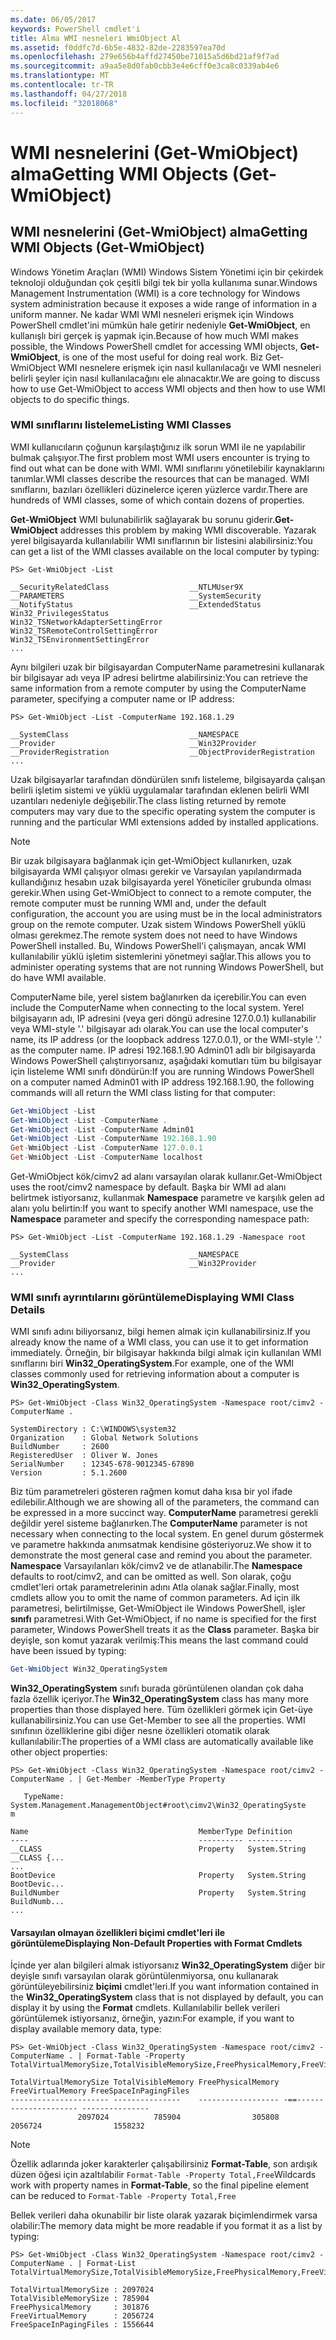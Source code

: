 ```yaml
---
ms.date: 06/05/2017
keywords: PowerShell cmdlet'i
title: Alma WMI nesneleri WmiObject Al
ms.assetid: f0ddfc7d-6b5e-4832-82de-2283597ea70d
ms.openlocfilehash: 279e656b4affd27450be71015a5d6bd21af9f7ad
ms.sourcegitcommit: a9aa5e8d0fab0cbb3e4e6cff0e3ca8c0339ab4e6
ms.translationtype: MT
ms.contentlocale: tr-TR
ms.lasthandoff: 04/27/2018
ms.locfileid: "32018068"
---
```

# <a name="getting-wmi-objects-get-wmiobject"></a><span data-ttu-id="4a3cb-103">WMI nesnelerini (Get-WmiObject) alma</span><span class="sxs-lookup"><span data-stu-id="4a3cb-103">Getting WMI Objects (Get-WmiObject)</span></span>

## <a name="getting-wmi-objects-get-wmiobject"></a><span data-ttu-id="4a3cb-104">WMI nesnelerini (Get-WmiObject) alma</span><span class="sxs-lookup"><span data-stu-id="4a3cb-104">Getting WMI Objects (Get-WmiObject)</span></span>

<span data-ttu-id="4a3cb-105">Windows Yönetim Araçları (WMI) Windows Sistem Yönetimi için bir çekirdek teknoloji olduğundan çok çeşitli bilgi tek bir yolla kullanıma sunar.</span><span class="sxs-lookup"><span data-stu-id="4a3cb-105">Windows Management Instrumentation (WMI) is a core technology for Windows system administration because it exposes a wide range of information in a uniform manner.</span></span> <span data-ttu-id="4a3cb-106">Ne kadar WMI WMI nesneleri erişmek için Windows PowerShell cmdlet'ini mümkün hale getirir nedeniyle **Get-WmiObject**, en kullanışlı biri gerçek iş yapmak için.</span><span class="sxs-lookup"><span data-stu-id="4a3cb-106">Because of how much WMI makes possible, the Windows PowerShell cmdlet for accessing WMI objects, **Get-WmiObject**, is one of the most useful for doing real work.</span></span> <span data-ttu-id="4a3cb-107">Biz Get-WmiObject WMI nesnelere erişmek için nasıl kullanılacağı ve WMI nesneleri belirli şeyler için nasıl kullanılacağını ele alınacaktır.</span><span class="sxs-lookup"><span data-stu-id="4a3cb-107">We are going to discuss how to use Get-WmiObject to access WMI objects and then how to use WMI objects to do specific things.</span></span>

### <a name="listing-wmi-classes"></a><span data-ttu-id="4a3cb-108">WMI sınıflarını listeleme</span><span class="sxs-lookup"><span data-stu-id="4a3cb-108">Listing WMI Classes</span></span>

<span data-ttu-id="4a3cb-109">WMI kullanıcıların çoğunun karşılaştığınız ilk sorun WMI ile ne yapılabilir bulmak çalışıyor.</span><span class="sxs-lookup"><span data-stu-id="4a3cb-109">The first problem most WMI users encounter is trying to find out what can be done with WMI.</span></span> <span data-ttu-id="4a3cb-110">WMI sınıflarını yönetilebilir kaynaklarını tanımlar.</span><span class="sxs-lookup"><span data-stu-id="4a3cb-110">WMI classes describe the resources that can be managed.</span></span> <span data-ttu-id="4a3cb-111">WMI sınıflarını, bazıları özellikleri düzinelerce içeren yüzlerce vardır.</span><span class="sxs-lookup"><span data-stu-id="4a3cb-111">There are hundreds of WMI classes, some of which contain dozens of properties.</span></span>

<span data-ttu-id="4a3cb-112">**Get-WmiObject** WMI bulunabilirlik sağlayarak bu sorunu giderir.</span><span class="sxs-lookup"><span data-stu-id="4a3cb-112">**Get-WmiObject** addresses this problem by making WMI discoverable.</span></span> <span data-ttu-id="4a3cb-113">Yazarak yerel bilgisayarda kullanılabilir WMI sınıflarının bir listesini alabilirsiniz:</span><span class="sxs-lookup"><span data-stu-id="4a3cb-113">You can get a list of the WMI classes available on the local computer by typing:</span></span>

```
PS> Get-WmiObject -List

__SecurityRelatedClass                  __NTLMUser9X
__PARAMETERS                            __SystemSecurity
__NotifyStatus                          __ExtendedStatus
Win32_PrivilegesStatus                  Win32_TSNetworkAdapterSettingError
Win32_TSRemoteControlSettingError       Win32_TSEnvironmentSettingError
...
```

<span data-ttu-id="4a3cb-114">Aynı bilgileri uzak bir bilgisayardan ComputerName parametresini kullanarak bir bilgisayar adı veya IP adresi belirtme alabilirsiniz:</span><span class="sxs-lookup"><span data-stu-id="4a3cb-114">You can retrieve the same information from a remote computer by using the ComputerName parameter, specifying a computer name or IP address:</span></span>

```
PS> Get-WmiObject -List -ComputerName 192.168.1.29

__SystemClass                           __NAMESPACE
__Provider                              __Win32Provider
__ProviderRegistration                  __ObjectProviderRegistration
...
```

<span data-ttu-id="4a3cb-115">Uzak bilgisayarlar tarafından döndürülen sınıfı listeleme, bilgisayarda çalışan belirli işletim sistemi ve yüklü uygulamalar tarafından eklenen belirli WMI uzantıları nedeniyle değişebilir.</span><span class="sxs-lookup"><span data-stu-id="4a3cb-115">The class listing returned by remote computers may vary due to the specific operating system the computer is running and the particular WMI extensions added by installed applications.</span></span>

> [!NOTE]
> <span data-ttu-id="4a3cb-116">Bir uzak bilgisayara bağlanmak için get-WmiObject kullanırken, uzak bilgisayarda WMI çalışıyor olması gerekir ve Varsayılan yapılandırmada kullandığınız hesabın uzak bilgisayarda yerel Yöneticiler grubunda olması gerekir.</span><span class="sxs-lookup"><span data-stu-id="4a3cb-116">When using Get-WmiObject to connect to a remote computer, the remote computer must be running WMI and, under the default configuration, the account you are using must be in the local administrators group on the remote computer.</span></span> <span data-ttu-id="4a3cb-117">Uzak sistem Windows PowerShell yüklü olması gerekmez.</span><span class="sxs-lookup"><span data-stu-id="4a3cb-117">The remote system does not need to have Windows PowerShell installed.</span></span> <span data-ttu-id="4a3cb-118">Bu, Windows PowerShell'i çalışmayan, ancak WMI kullanılabilir yüklü işletim sistemlerini yönetmeyi sağlar.</span><span class="sxs-lookup"><span data-stu-id="4a3cb-118">This allows you to administer operating systems that are not running Windows PowerShell, but do have WMI available.</span></span>

<span data-ttu-id="4a3cb-119">ComputerName bile, yerel sistem bağlanırken da içerebilir.</span><span class="sxs-lookup"><span data-stu-id="4a3cb-119">You can even include the ComputerName when connecting to the local system.</span></span> <span data-ttu-id="4a3cb-120">Yerel bilgisayarın adı, IP adresini (veya geri döngü adresine 127.0.0.1) kullanabilir veya WMI-style '.' bilgisayar adı olarak.</span><span class="sxs-lookup"><span data-stu-id="4a3cb-120">You can use the local computer's name, its IP address (or the loopback address 127.0.0.1), or the WMI-style '.' as the computer name.</span></span> <span data-ttu-id="4a3cb-121">IP adresi 192.168.1.90 Admin01 adlı bir bilgisayarda Windows PowerShell çalıştırıyorsanız, aşağıdaki komutları tüm bu bilgisayar için listeleme WMI sınıfı döndürün:</span><span class="sxs-lookup"><span data-stu-id="4a3cb-121">If you are running Windows PowerShell on a computer named Admin01 with IP address 192.168.1.90, the following commands will all return the WMI class listing for that computer:</span></span>

```powershell
Get-WmiObject -List
Get-WmiObject -List -ComputerName .
Get-WmiObject -List -ComputerName Admin01
Get-WmiObject -List -ComputerName 192.168.1.90
Get-WmiObject -List -ComputerName 127.0.0.1
Get-WmiObject -List -ComputerName localhost
```

<span data-ttu-id="4a3cb-122">Get-WmiObject kök/cimv2 ad alanı varsayılan olarak kullanır.</span><span class="sxs-lookup"><span data-stu-id="4a3cb-122">Get-WmiObject uses the root/cimv2 namespace by default.</span></span> <span data-ttu-id="4a3cb-123">Başka bir WMI ad alanı belirtmek istiyorsanız, kullanmak **Namespace** parametre ve karşılık gelen ad alanı yolu belirtin:</span><span class="sxs-lookup"><span data-stu-id="4a3cb-123">If you want to specify another WMI namespace, use the **Namespace** parameter and specify the corresponding namespace path:</span></span>

```
PS> Get-WmiObject -List -ComputerName 192.168.1.29 -Namespace root

__SystemClass                           __NAMESPACE
__Provider                              __Win32Provider
...
```

### <a name="displaying-wmi-class-details"></a><span data-ttu-id="4a3cb-124">WMI sınıfı ayrıntılarını görüntüleme</span><span class="sxs-lookup"><span data-stu-id="4a3cb-124">Displaying WMI Class Details</span></span>

<span data-ttu-id="4a3cb-125">WMI sınıfı adını biliyorsanız, bilgi hemen almak için kullanabilirsiniz.</span><span class="sxs-lookup"><span data-stu-id="4a3cb-125">If you already know the name of a WMI class, you can use it to get information immediately.</span></span> <span data-ttu-id="4a3cb-126">Örneğin, bir bilgisayar hakkında bilgi almak için kullanılan WMI sınıflarını biri **Win32_OperatingSystem**.</span><span class="sxs-lookup"><span data-stu-id="4a3cb-126">For example, one of the WMI classes commonly used for retrieving information about a computer is **Win32_OperatingSystem**.</span></span>

```
PS> Get-WmiObject -Class Win32_OperatingSystem -Namespace root/cimv2 -ComputerName .

SystemDirectory : C:\WINDOWS\system32
Organization    : Global Network Solutions
BuildNumber     : 2600
RegisteredUser  : Oliver W. Jones
SerialNumber    : 12345-678-9012345-67890
Version         : 5.1.2600
```

<span data-ttu-id="4a3cb-127">Biz tüm parametreleri gösteren rağmen komut daha kısa bir yol ifade edilebilir.</span><span class="sxs-lookup"><span data-stu-id="4a3cb-127">Although we are showing all of the parameters, the command can be expressed in a more succinct way.</span></span> <span data-ttu-id="4a3cb-128">**ComputerName** parametresi gerekli değildir yerel sisteme bağlanırken.</span><span class="sxs-lookup"><span data-stu-id="4a3cb-128">The **ComputerName** parameter is not necessary when connecting to the local system.</span></span> <span data-ttu-id="4a3cb-129">En genel durum göstermek ve parametre hakkında anımsatmak kendisine gösteriyoruz.</span><span class="sxs-lookup"><span data-stu-id="4a3cb-129">We show it to demonstrate the most general case and remind you about the parameter.</span></span> <span data-ttu-id="4a3cb-130">**Namespace** Varsayılanları kök/cimv2 ve de atlanabilir.</span><span class="sxs-lookup"><span data-stu-id="4a3cb-130">The **Namespace** defaults to root/cimv2, and can be omitted as well.</span></span> <span data-ttu-id="4a3cb-131">Son olarak, çoğu cmdlet'leri ortak parametrelerinin adını Atla olanak sağlar.</span><span class="sxs-lookup"><span data-stu-id="4a3cb-131">Finally, most cmdlets allow you to omit the name of common parameters.</span></span> <span data-ttu-id="4a3cb-132">Ad için ilk parametresi, belirtilmişse, Get-WmiObject ile Windows PowerShell, işler **sınıfı** parametresi.</span><span class="sxs-lookup"><span data-stu-id="4a3cb-132">With Get-WmiObject, if no name is specified for the first parameter, Windows PowerShell treats it as the **Class** parameter.</span></span> <span data-ttu-id="4a3cb-133">Başka bir deyişle, son komut yazarak verilmiş:</span><span class="sxs-lookup"><span data-stu-id="4a3cb-133">This means the last command could have been issued by typing:</span></span>

```powershell
Get-WmiObject Win32_OperatingSystem
```

<span data-ttu-id="4a3cb-134">**Win32_OperatingSystem** sınıfı burada görüntülenen olandan çok daha fazla özellik içeriyor.</span><span class="sxs-lookup"><span data-stu-id="4a3cb-134">The **Win32_OperatingSystem** class has many more properties than those displayed here.</span></span> <span data-ttu-id="4a3cb-135">Tüm özellikleri görmek için Get-üye kullanabilirsiniz.</span><span class="sxs-lookup"><span data-stu-id="4a3cb-135">You can use Get-Member to see all the properties.</span></span> <span data-ttu-id="4a3cb-136">WMI sınıfının özelliklerine gibi diğer nesne özellikleri otomatik olarak kullanılabilir:</span><span class="sxs-lookup"><span data-stu-id="4a3cb-136">The properties of a WMI class are automatically available like other object properties:</span></span>

```
PS> Get-WmiObject -Class Win32_OperatingSystem -Namespace root/cimv2 -ComputerName . | Get-Member -MemberType Property

   TypeName: System.Management.ManagementObject#root\cimv2\Win32_OperatingSyste
m

Name                                      MemberType Definition
----                                      ---------- ----------
__CLASS                                   Property   System.String __CLASS {...
...
BootDevice                                Property   System.String BootDevic...
BuildNumber                               Property   System.String BuildNumb...
...
```

#### <a name="displaying-non-default-properties-with-format-cmdlets"></a><span data-ttu-id="4a3cb-137">Varsayılan olmayan özellikleri biçimi cmdlet'leri ile görüntüleme</span><span class="sxs-lookup"><span data-stu-id="4a3cb-137">Displaying Non-Default Properties with Format Cmdlets</span></span>

<span data-ttu-id="4a3cb-138">İçinde yer alan bilgileri almak istiyorsanız **Win32_OperatingSystem** diğer bir deyişle sınıfı varsayılan olarak görüntülenmiyorsa, onu kullanarak görüntüleyebilirsiniz **biçimi** cmdlet'leri.</span><span class="sxs-lookup"><span data-stu-id="4a3cb-138">If you want information contained in the **Win32_OperatingSystem** class that is not displayed by default, you can display it by using the **Format** cmdlets.</span></span> <span data-ttu-id="4a3cb-139">Kullanılabilir bellek verileri görüntülemek istiyorsanız, örneğin, yazın:</span><span class="sxs-lookup"><span data-stu-id="4a3cb-139">For example, if you want to display available memory data, type:</span></span>

```
PS> Get-WmiObject -Class Win32_OperatingSystem -Namespace root/cimv2 -ComputerName . | Format-Table -Property TotalVirtualMemorySize,TotalVisibleMemorySize,FreePhysicalMemory,FreeVirtualMemory,FreeSpaceInPagingFiles

TotalVirtualMemorySize TotalVisibleMemory FreePhysicalMemory FreeVirtualMemory FreeSpaceInPagingFiles
---------------------- ---------------    ------------------ -==--------------------- ---------------
               2097024          785904                305808           2056724                1558232
```

> [!NOTE]
> <span data-ttu-id="4a3cb-140">Özellik adlarında joker karakterler çalışabilirsiniz **Format-Table**, son ardışık düzen öğesi için azaltılabilir `Format-Table -Property Total,Free`</span><span class="sxs-lookup"><span data-stu-id="4a3cb-140">Wildcards work with property names in **Format-Table**, so the final pipeline element can be reduced to `Format-Table -Property Total,Free`</span></span>

<span data-ttu-id="4a3cb-141">Bellek verileri daha okunabilir bir liste olarak yazarak biçimlendirmek varsa olabilir:</span><span class="sxs-lookup"><span data-stu-id="4a3cb-141">The memory data might be more readable if you format it as a list by typing:</span></span>

```
PS> Get-WmiObject -Class Win32_OperatingSystem -Namespace root/cimv2 -ComputerName . | Format-List TotalVirtualMemorySize,TotalVisibleMemorySize,FreePhysicalMemory,FreeVirtualMemory,FreeSpaceInPagingFiles

TotalVirtualMemorySize : 2097024
TotalVisibleMemorySize : 785904
FreePhysicalMemory     : 301876
FreeVirtualMemory      : 2056724
FreeSpaceInPagingFiles : 1556644
```
